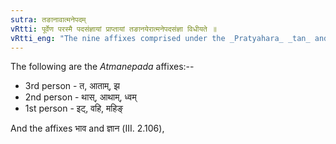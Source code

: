 ```yaml
---
sutra: तङानावात्मनेपदम्
vRtti: पूर्वेण परस्मै पदसंज्ञायां प्राप्तायां तङानयेरात्मनेपदसंज्ञा विधीयते ॥
vRtti_eng: "The nine affixes comprised under the _Pratyahara_ _tan_ and the two ending in _ana_ (_Sanach and _Kanach_, which are substitutes of ल are called _Atmanepada_."
---
```

The following are the _Atmanepada_ affixes:--

- 3rd person - त, आताम्, झ
- 2nd person - थास्, आथाम्, ध्वम्
- 1st person - इट्, वहि, महिङ्

And the affixes भाव and ज्ञान (III. 2.106),
